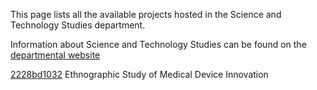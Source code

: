 This page lists all the available projects hosted in the Science and Technology Studies department.

Information about Science and Technology Studies can be found on the [departmental website](https://www.ucl.ac.uk/sts)

[2228bd1032](../projects/2228bd1032.md) Ethnographic Study of Medical Device Innovation